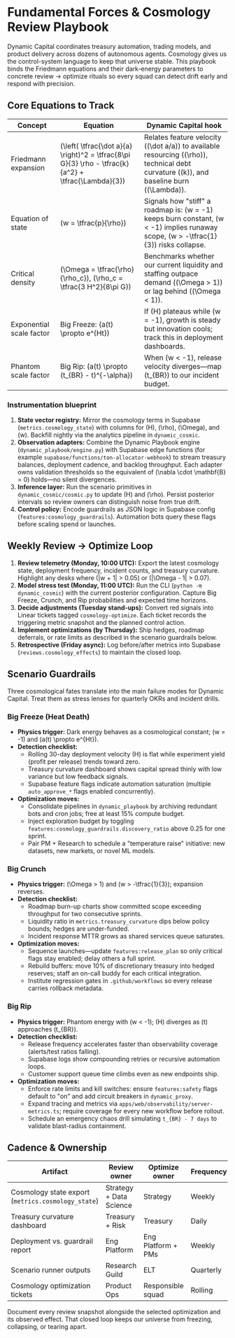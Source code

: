 # Fundamental Forces & Cosmology Review Playbook

Dynamic Capital coordinates treasury automation, trading models, and product
delivery across dozens of autonomous agents. Cosmology gives us the
control-system language to keep that universe stable. This playbook binds the
Friedmann equations and their dark-energy parameters to concrete review →
optimize rituals so every squad can detect drift early and respond with
precision.

## Core Equations to Track

| Concept                  | Equation                                                                                              | Dynamic Capital hook                                                                                                                           |
| ------------------------ | ----------------------------------------------------------------------------------------------------- | ---------------------------------------------------------------------------------------------------------------------------------------------- |
| Friedmann expansion      | \(\left( \tfrac{\dot a}{a} \right)^2 = \tfrac{8\pi G}{3} \rho - \tfrac{k}{a^2} + \tfrac{\Lambda}{3}\) | Relates feature velocity (\(\dot a/a\)) to available resourcing (\(\rho\)), technical debt curvature (\(k\)), and baseline burn (\(\Lambda\)). |
| Equation of state        | \(w = \tfrac{p}{\rho}\)                                                                               | Signals how "stiff" a roadmap is: \(w = -1\) keeps burn constant, \(w < -1\) implies runaway scope, \(w > -\tfrac{1}{3}\) risks collapse.      |
| Critical density         | \(\Omega = \tfrac{\rho}{\rho_c}\), \(\rho_c = \tfrac{3 H^2}{8\pi G}\)                                 | Benchmarks whether our current liquidity and staffing outpace demand (\(\Omega > 1\)) or lag behind (\(\Omega < 1\)).                          |
| Exponential scale factor | Big Freeze: \(a(t) \propto e^{Ht}\)                                                                   | If \(H\) plateaus while \(w = -1\), growth is steady but innovation cools; track this in deployment dashboards.                                |
| Phantom scale factor     | Big Rip: \(a(t) \propto (t_{BR} - t)^{-\alpha}\)                                                      | When \(w < -1\), release velocity diverges—map \(t_{BR}\) to our incident budget.                                                              |

### Instrumentation blueprint

1. **State vector registry:** Mirror the cosmology terms in Supabase
   (`metrics.cosmology_state`) with columns for \(H\), \(\rho\), \(\Omega\), and
   \(w\). Backfill nightly via the analytics pipeline in `dynamic_cosmic`.
2. **Observation adapters:** Combine the Dynamic Playbook engine
   (`dynamic_playbook/engine.py`) with Supabase edge functions (for example
   `supabase/functions/ton-allocator-webhook`) to stream treasury balances,
   deployment cadence, and backlog throughput. Each adapter owns validation
   thresholds so the equivalent of \(\nabla \cdot \mathbf{B} = 0\) holds—no
   silent divergences.
3. **Inference layer:** Run the scenario primitives in
   `dynamic_cosmic/cosmic.py` to update \(H\) and \(\rho\). Persist posterior
   intervals so review owners can distinguish noise from true drift.
4. **Control policy:** Encode guardrails as JSON logic in Supabase config
   (`features:cosmology_guardrails`). Automation bots query these flags before
   scaling spend or launches.

## Weekly Review → Optimize Loop

1. **Review telemetry (Monday, 10:00 UTC):** Export the latest cosmology state,
   deployment frequency, incident counts, and treasury curvature. Highlight any
   desks where \(|w + 1| > 0.05\) or \(|\Omega - 1| > 0.07\).
2. **Model stress test (Monday, 11:00 UTC):** Run the CLI
   (`python -m
   dynamic_cosmic`) with the current posterior configuration.
   Capture Big Freeze, Crunch, and Rip probabilities and expected time horizons.
3. **Decide adjustments (Tuesday stand-ups):** Convert red signals into Linear
   tickets tagged `cosmology-optimize`. Each ticket records the triggering
   metric snapshot and the planned control action.
4. **Implement optimizations (by Thursday):** Ship hedges, roadmap deferrals, or
   rate limits as described in the scenario guardrails below.
5. **Retrospective (Friday async):** Log before/after metrics into Supabase
   (`reviews.cosmology_effects`) to maintain the closed loop.

## Scenario Guardrails

Three cosmological fates translate into the main failure modes for Dynamic
Capital. Treat them as stress lenses for quarterly OKRs and incident drills.

### Big Freeze (Heat Death)

- **Physics trigger:** Dark energy behaves as a cosmological constant; \(w =
  -1\) and \(a(t) \propto e^{Ht}\).
- **Detection checklist:**
  - Rolling 30-day deployment velocity \(H\) is flat while experiment yield
    (profit per release) trends toward zero.
  - Treasury curvature dashboard shows capital spread thinly with low variance
    but low feedback signals.
  - Supabase feature flags indicate automation saturation (multiple
    `auto_approve_*` flags enabled concurrently).
- **Optimization moves:**
  - Consolidate pipelines in `dynamic_playbook` by archiving redundant bots and
    cron jobs; free at least 15% compute budget.
  - Inject exploration budget by toggling
    `features:cosmology_guardrails.discovery_ratio` above 0.25 for one sprint.
  - Pair PM + Research to schedule a "temperature raise" initiative: new
    datasets, new markets, or novel ML models.

### Big Crunch

- **Physics trigger:** \(\Omega > 1\) and \(w > -\tfrac{1}{3}\); expansion
  reverses.
- **Detection checklist:**
  - Roadmap burn-up charts show committed scope exceeding throughput for two
    consecutive sprints.
  - Liquidity ratio in `metrics.treasury_curvature` dips below policy bounds;
    hedges are under-funded.
  - Incident response MTTR grows as shared services queue saturates.
- **Optimization moves:**
  - Sequence launches—update `features:release_plan` so only critical flags stay
    enabled; delay others a full sprint.
  - Rebuild buffers: move 10% of discretionary treasury into hedged reserves;
    staff an on-call buddy for each critical integration.
  - Institute regression gates in `.github/workflows` so every release carries
    rollback metadata.

### Big Rip

- **Physics trigger:** Phantom energy with \(w < -1\); \(H\) diverges as \(t\)
  approaches \(t_{BR}\).
- **Detection checklist:**
  - Release frequency accelerates faster than observability coverage
    (alerts/test ratios falling).
  - Supabase logs show compounding retries or recursive automation loops.
  - Customer support queue time climbs even as new endpoints ship.
- **Optimization moves:**
  - Enforce rate limits and kill switches: ensure `features:safety` flags
    default to "on" and add circuit breakers in `dynamic_proxy`.
  - Expand tracing and metrics via `apps/web/observability/server-metrics.ts`;
    require coverage for every new workflow before rollout.
  - Schedule an emergency chaos drill simulating `t_{BR} - 7 days` to validate
    blast-radius containment.

## Cadence & Ownership

| Artifact                                           | Review owner            | Optimize owner     | Frequency |
| -------------------------------------------------- | ----------------------- | ------------------ | --------- |
| Cosmology state export (`metrics.cosmology_state`) | Strategy + Data Science | Strategy           | Weekly    |
| Treasury curvature dashboard                       | Treasury + Risk         | Treasury           | Daily     |
| Deployment vs. guardrail report                    | Eng Platform            | Eng Platform + PMs | Weekly    |
| Scenario runner outputs                            | Research Guild          | ELT                | Quarterly |
| Cosmology optimization tickets                     | Product Ops             | Responsible squad  | Rolling   |

Document every review snapshot alongside the selected optimization and its
observed effect. That closed loop keeps our universe from freezing, collapsing,
or tearing apart.
